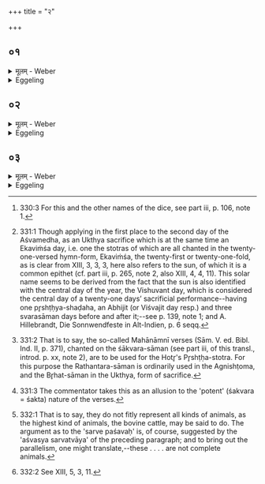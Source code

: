+++
title = "२"

+++

##  ०१
<details><summary>मूलम् - Weber</summary>

परमे᳘ण वा᳘ एष स्तो᳘मेन जित्वा᳟॥  
चतुष्टोमे᳘न कृतेना᳘यानामु᳘त्तरे᳘ऽहन्नेकविंशे᳘ प्रतिष्ठा᳘याम् प्र᳘तितिष्ठत्येकविंशा᳘त्प्रतिष्ठा᳘या उ᳘त्तरम᳘हरृतू᳘नन्वा᳘रोहत्यृत᳘वो वै᳘ पृष्ठा᳘न्यृत᳘वः संवत्सर᳘ ऋतु᳘ष्वेव᳘ संवत्सरे प्र᳘तितिष्ठति॥
</details>

<details><summary>Eggeling</summary>

1. Now this (Sacrificer), having- conquered by means of the supreme Stoma--the Katushṭoma, the Kr̥ta among dice [^egg_839],--on the next day establishes

[^egg_839]: 330:3 For this and the other names of the dice, see part iii, p. 106, note 1.

himself on the Ekaviṁśa [^egg_840], as a firm foundation: from the Ekaviṁśa, as a firm foundation, he subsequently ascends to the next day, the seasons; for the Pr̥shṭḥa (-stotras) are the seasons, and the seasons are the year: it is in the seasons, in the year, he establishes himself.

[^egg_840]: 331:1 Though applying in the first place to the second day of the Aśvamedha, as an Ukthya sacrifice which is at the same time an Ekaviṁśa day, i.e. one the stotras of which are all chanted in the twenty-one-versed hymn-form, Ekaviṁśa, the twenty-first or twenty-one-fold, as is clear from XIII, 3, 3, 3, here also refers to the sun, of which it is a common epithet (cf. part iii, p. 265, note 2, also XIII, 4, 4, 11). This solar name seems to be derived from the fact that the sun is also identified with the central day of the year, the Vishuvant day, which is considered the central day of a twenty-one days’ sacrificial performance--having one pr̥shṭḥya-shaḍaha, an Abhijit (or Viśvajit day resp.) and three svarasāman days before and after it;--see p. 139, note 1; and A. Hillebrandt, Die Sonnwendfeste in Alt-Indien, p. 6 seqq.
</details>

##  ०२
<details><summary>मूलम् - Weber</summary>

श᳘क्वर्यः पृष्ठ᳘म् भवन्ति॥  
अन्य᳘दन्यच्छ᳘न्दोॗऽन्येऽन्ये वा अ᳘त्र पश᳘व आ᳘लभ्यन्त उॗतेव ग्राम्या᳘ उॗतेवारण्या यछ᳘क्वर्यः पृष्ठम् भ᳘वन्त्य᳘श्वस्यैव᳘ सर्वत्वा᳘यान्ये᳘ पश᳘व आ᳘लभ्यन्तेॗऽन्येऽन्ये हि स्तो᳘माः क्रिय᳘न्ते॥
</details>

<details><summary>Eggeling</summary>

2. The Śakvarī [^egg_841] (verses) are the Pr̥shṭḥa (-stotra of the second day): there is a different metre for each (verse), for different kinds of animals, both domestic and wild ones, are immolated here on each (day). As to the Śakvarī (verses) being the Pr̥shṭḥa, it is for the completeness of the horse (sacrifice) [^egg_842]; and different kinds of animals are immolated on different (days), because different stomas are performed on the different (days of the Aśvamedha).

[^egg_841]: 331:2 That is to say, the so-called Mahānāmnī verses (Sām. V. ed. Bibl. Ind. II, p. 371), chanted on the śākvara-sāman (see part iii, of this transl., introd. p. xx, note 2), are to be used for the Hotr̥'s Pr̥shṭḥa-stotra. For this purpose the Rathantara-sāman is ordinarily used in the Agnishṭoma, and the Br̥hat-sāman in the Ukthya, form of sacrifice.

[^egg_842]: 331:3 The commentator takes this as an allusion to the 'potent' (śakvara = śakta) nature of the verses.
</details>

##  ०३
<details><summary>मूलम् - Weber</summary>

त᳘दाहुः॥  
नैते स᳘र्वे पश᳘वो य᳘दजाव᳘यश्चारण्या᳘श्चैते वै स᳘र्वे पश᳘वो य᳘द्गव्या इ᳘ति गव्या᳘ उत्तमे᳘ऽहन्ना᳘लभत एते वै स᳘र्वे पश᳘वो य᳘द्गव्याः स᳘र्वानेव᳘ पशूना᳘लभते वैश्वदेवा᳘ भवन्ति वैश्वदेवो वा अश्वो᳘ऽश्वस्यैव᳘ सर्वत्वा᳘य बहुरूपा᳘ भवन्ति त᳘स्माद्बहुरूपाः᳘ पश᳘वो ना᳘नारूपा भवन्ति त᳘स्मान्ना᳘नारूपाः पश᳘वः॥
</details>
<details><summary>Eggeling</summary>

3. As to this they say, 'These--to wit, goats and sheep and the wild (beasts)--are not all animals [^egg_843]; but those--to wit, the bovine (victims)--are indeed all animals.' On the last day he immolates bovine (victims), for they--to wit, bovine (victims)--are all animals: he thus immolates all animals. They are sacred to the All-gods [^egg_844], for the completeness of the horse, for the horse is sacred to the All-gods. They are many-formed (or, many-coloured), whence animals are many-formed; and they are of distinct forms (or colours), whence animals are of distinct forms.

[^egg_843]: 332:1 That is to say, they do not fitly represent all kinds of animals, as the highest kind of animals, the bovine cattle, may be said to do. The argument as to the 'sarve paśavaḥ' is, of course, suggested by the 'aśvasya sarvatvāya' of the preceding paragraph; and to bring out the parallelism, one might translate,--these . . . . are not complete animals.

[^egg_844]: 332:2 See XIII, 5, 3, 11.
</details>


